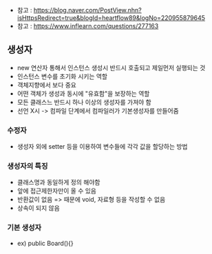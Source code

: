 - 참고 : https://blog.naver.com/PostView.nhn?isHttpsRedirect=true&blogId=heartflow89&logNo=220955879645
- 참고 : https://www.inflearn.com/questions/277163

## 생성자
- new 연산자 통해서 인스턴스 생성시 반드시 호출되고 제일먼저 실행되는 것
- 인스턴스 변수를 초기화 시키는 역할
- 객체지향에서 보다 중요
- 어떤 객체가 생성과 동시에 "유효함"을 보장하는 역할
- 모든 클래스느 반드시 하나 이상의 생성자를 가져야 함
- 선언 X시 -> 컴파일 단계에서 컴파일러가 기본생성자를 만들어줌

### 수정자
- 생성자 외에 setter 등을 이용하여 변수들에 각각 값을 할당하는 방법

### 생성자의 특징
- 클래스명과 동일하게 정의 해야함
- 앞에 접근제한자만이 올 수 있음
- 반환값이 없음 => 때문에 void, 자료형 등을 작성할 수 없음
- 상속이 되지 않음

### 기본 생성자
- ex) public Board(){}
